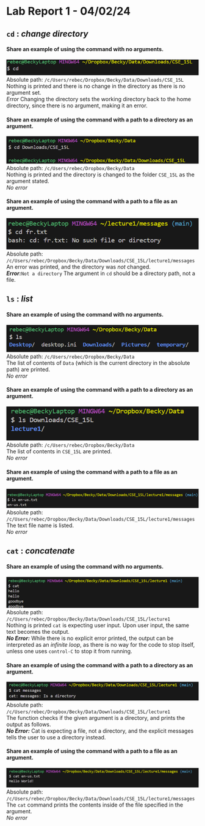 # Lab Report 1 - 04/02/24

## ```cd``` : *change directory*
#### **Share an example of using the command with no arguments.**
![Image](cd_empty.png)	\
Absolute path: ```/c/Users/rebec/Dropbox/Becky/Data/Downloads/CSE_15L```\
Nothing is printed and there is no change in the directory as there is no argument set.\
*Error*  Changing the directory sets the working directory back to the home directory, since there is no argument, making it an error.
#### **Share an example of using the command with a path to a directory as an argument.**
![Image](cd_path.png)	\
Absolute path: ```/c/Users/rebec/Dropbox/Becky/Data``` \
Nothing is printed and the directory is changed to the folder ```CSE_15L``` as the argument stated.\
*No error*
#### **Share an example of using the command with a path to a file as an argument.**
![Image](cd_file.png)	\
Absolute path: ```/c/Users/rebec/Dropbox/Becky/Data/Downloads/CSE_15L/lecture1/messages```\
An error was printed, and the directory was *not* changed. \
**_Error:_**```Not a directory``` The argument in ```cd``` should be a directory path, not a file. 



## ```ls``` : *list*
#### **Share an example of using the command with no arguments.**
![Image](ls_empty.png)	\
Absolute path: ```/c/Users/rebec/Dropbox/Becky/Data```\
The list of contents of  ```Data``` (which is the current directory in the absolute path) are printed.\
*No error*

#### **Share an example of using the command with a path to a directory as an argument.**
![Image](ls_path.png)	\
Absolute path: ```/c/Users/rebec/Dropbox/Becky/Data```\
The list of contents in  ```CSE_15L``` are printed. \
*No error*
#### **Share an example of using the command with a path to a file as an argument.**
![Image](ls_file.png)	\
Absolute path: ```/c/Users/rebec/Dropbox/Becky/Data/Downloads/CSE_15L/lecture1/messages```\
The text file name is listed. \
*No error*



## ```cat``` : *concatenate*
#### **Share an example of using the command with no arguments.**
![Image](cat_empty.png)	\
Absolute path: ```/c/Users/rebec/Dropbox/Becky/Data/Downloads/CSE_15L/lecture1```\
Nothing is printed ```cat``` is expecting user input. Upon user input, the same text becomes the output.\
**_No Error:_** While there is no explicit error printed, the output can be interpreted as an *infinite loop*, as there is no way for the code to stop itself, unless one uses ```control-C``` to stop it from running.

#### **Share an example of using the command with a path to a directory as an argument.**
![Image](cat_path.png)	\
Absolute path: ```/c/Users/rebec/Dropbox/Becky/Data/Downloads/CSE_15L/lecture1```\
The function checks if the given argument is a directory, and prints the output as follows. \
**_No Error:_** Cat is expecting a file, not a directory, and the explicit messages tells the user to use a directory instead.


#### **Share an example of using the command with a path to a file as an argument.**
![Image](cat_file.png)	\
Absolute path: ```/c/Users/rebec/Dropbox/Becky/Data/Downloads/CSE_15L/lecture1/messages```\
The ```cat``` command prints the contents inside of the file specified in the argument.\
*No error*
